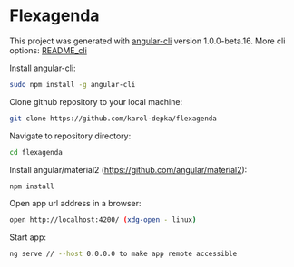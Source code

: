 # Flexagenda

This project was generated with [angular-cli](https://github.com/angular/angular-cli) version 1.0.0-beta.16.
More cli options: [README_cli](https://github.com/karol-depka/flexagenda/blob/master/README_cli.md)

Install angular-cli:
```bash
sudo npm install -g angular-cli
```
Clone github repository to your local machine:
```bash
git clone https://github.com/karol-depka/flexagenda
```
Navigate to repository directory:
```bash
cd flexagenda
```
Install angular/material2 (https://github.com/angular/material2):
```bash
npm install
```
Open app url address in a browser:
```bash
open http://localhost:4200/ (xdg-open - linux)
```
Start app:
```bash
ng serve // --host 0.0.0.0 to make app remote accessible
```
